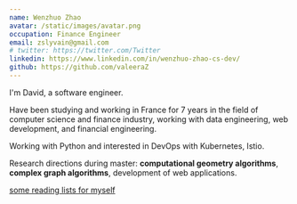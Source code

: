 ```yaml
---
name: Wenzhuo Zhao
avatar: /static/images/avatar.png
occupation: Finance Engineer
email: zslyvain@gmail.com
# twitter: https://twitter.com/Twitter
linkedin: https://www.linkedin.com/in/wenzhuo-zhao-cs-dev/
github: https://github.com/valeeraZ
---
```


I'm David, a software engineer.

Have been studying and working in France for 7 years in the field of computer science and finance industry, working with data engineering, web development, and financial engineering.

Working with Python and interested in DevOps with Kubernetes, Istio.

Research directions during master: **computational geometry algorithms**, **complex graph algorithms**, development of web applications.

[some reading lists for myself](https://rectangular-september-c42.notion.site/My-Reading-List-46898f85b4c5474795d63ccacfc49803)
